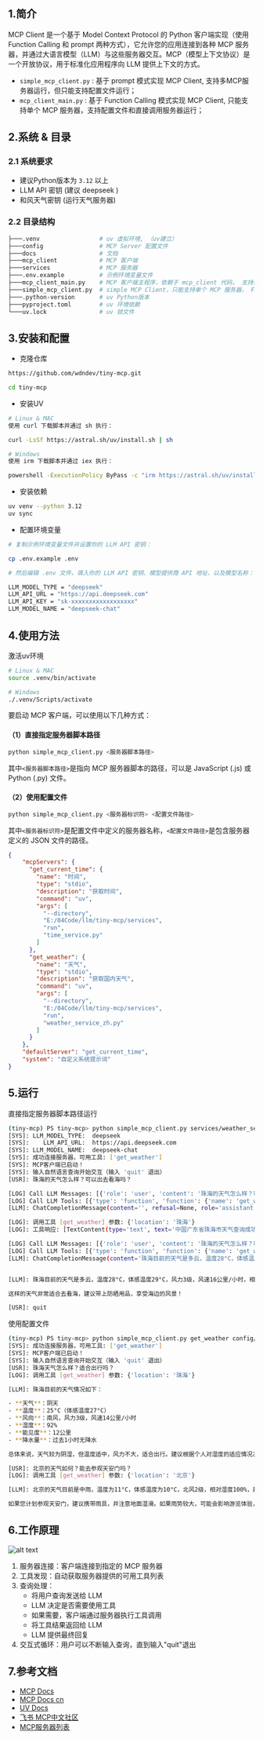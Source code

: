 ## 1.简介

MCP Client 是一个基于 Model Context Protocol 的 Python 客户端实现（使用 Function Calling 和 prompt 两种方式），它允许您的应用连接到各种 MCP 服务器，并通过大语言模型（LLM）与这些服务器交互。MCP（模型上下文协议）是一个开放协议，用于标准化应用程序向 LLM 提供上下文的方式。

- `simple_mcp_client.py` : 基于 prompt 模式实现 MCP Client, 支持多MCP服务器运行，但只能支持配置文件运行；
- `mcp_client_main.py` : 基于 Function Calling 模式实现 MCP Client, 只能支持单个 MCP 服务器，支持配置文件和直接调用服务器运行；

## 2.系统 & 目录

### 2.1 系统要求

- 建议Python版本为 `3.12` 以上
- LLM API 密钥 (建议 deepseek )
- 和风天气密钥 (运行天气服务器)

### 2.2 目录结构

```bash
├───.venv                 # uv 虚拟环境, （uv建立）
├───config                # MCP Server 配置文件
├───docs                  # 文档
├───mcp_client            # MCP 客户端
├───services              # MCP 服务器
├───.env.example          # 示例环境变量文件
├───mcp_client_main.py    # MCP 客户端主程序，依赖于 mcp_client 代码， 支持多MCP服务器， prompt 模式开发
├───simple_mcp_client.py  # simple MCP Client，只能支持单个 MCP 服务器， Function Calling 模式开发
├───.python-version       # uv Python版本
├───pyproject.toml        # uv 环境依赖
└───uv.lock               # uv 锁文件
```

## 3.安装和配置

- 克隆仓库

```Bash
https://github.com/wdndev/tiny-mcp.git

cd tiny-mcp
```
- 安装UV

```Bash
# Linux & MAC
使用 curl 下载脚本并通过 sh 执行：

curl -LsSf https://astral.sh/uv/install.sh | sh

# Windows
使用 irm 下载脚本并通过 iex 执行：

powershell -ExecutionPolicy ByPass -c "irm https://astral.sh/uv/install.ps1 | iex"

```
- 安装依赖

```Bash
uv venv --python 3.12
uv sync
```
- 配置环境变量

```Bash
# 复制示例环境变量文件并设置你的 LLM API 密钥：

cp .env.example .env

# 然后编辑 .env 文件，填入你的 LLM API 密钥、模型提供商 API 地址、以及模型名称：

LLM_MODEL_TYPE = "deepseek"
LLM_API_URL = "https://api.deepseek.com"
LLM_API_KEY = "sk-xxxxxxxxxxxxxxxxxx"
LLM_MODEL_NAME = "deepseek-chat"


```

## 4.使用方法

激活uv环境

```Bash
# Linux & MAC
source .venv/bin/activate

# Windows
./.venv/Scripts/activate

```

要启动 MCP 客户端，可以使用以下几种方式：

#### （1）直接指定服务器脚本路径

```Bash
python simple_mcp_client.py <服务器脚本路径>
```

其中`<服务器脚本路径>`是指向 MCP 服务器脚本的路径，可以是 JavaScript (.js) 或 Python (.py) 文件。

#### （2）使用配置文件

```Bash
python simple_mcp_client.py <服务器标识符> <配置文件路径>
```

其中`<服务器标识符>`是配置文件中定义的服务器名称，`<配置文件路径>`是包含服务器定义的 JSON 文件的路径。

```JSON
{
    "mcpServers": {
      "get_current_time": {
        "name": "时间",
        "type": "stdio",
        "description": "获取时间",
        "command": "uv",
        "args": [
          "--directory",
          "E:/04Code/llm/tiny-mcp/services",
          "run",
          "time_service.py"
        ]
      },
      "get_weather": {
        "name": "天气",
        "type": "stdio",
        "description": "获取国内天气",
        "command": "uv",
        "args": [
          "--directory",
          "E:/04Code/llm/tiny-mcp/services",
          "run",
          "weather_service_zh.py"
        ]
      }
    },
    "defaultServer": "get_current_time",
    "system": "自定义系统提示词"
}
```

## 5.运行

直接指定服务器脚本路径运行

```Bash
(tiny-mcp) PS tiny-mcp> python simple_mcp_client.py services/weather_service_zh.py
[SYS]: LLM_MODEL_TYPE:  deepseek
[SYS]:    LLM_API_URL:  https://api.deepseek.com
[SYS]: LLM_MODEL_NAME:  deepseek-chat
[SYS]: 成功连接服务器，可用工具: ['get_weather']
[SYS]: MCP客户端已启动！
[SYS]: 输入自然语言查询开始交互（输入 'quit' 退出）
[USR]: 珠海的天气怎么样？可以出去看海吗？

[LOG] Call LLM Messages: [{'role': 'user', 'content': '珠海的天气怎么样？可以出去看海吗？'}]
[LOG] Call LLM Tools: [{'type': 'function', 'function': {'name': 'get_weather', 'description': '查询天气情况', 'parameters': {'properties': {'location': {'title': 'Location', 'type': 'string'}}, 'required': ['location'], 'title': 'get_weatherArguments', 'type': 'object'}}}]
[LLM]: ChatCompletionMessage(content='', refusal=None, role='assistant', annotations=None, audio=None, function_call=None, tool_calls=[ChatCompletionMessageToolCall(id='call_0_4e1586a5-a278-4e4a-bfa0-8117c3c35b38', function=Function(arguments='{"location":"珠海"}', name='get_weather'), type='function', index=0)])

[LOG]: 调用工具 [get_weather] 参数: {'location': '珠海'}
[LOG]: 工具响应: [TextContent(type='text', text='中国广东省珠海市天气查询成功：\n天气情况：多云\n温度：28°C\n体感温度：29°C\n风向：东南风\n风力等级: 3级\n风速：16公里/小时\n相对湿度：74%\n气压: 1008百帕\n过去一小时降水量:0.0毫米\n能见度: 30 公里\n', annotations=None)]

[LOG] Call LLM Messages: [{'role': 'user', 'content': '珠海的天气怎么样？可以出去看海吗？'}, ChatCompletionMessage(content='', refusal=None, role='assistant', annotations=None, audio=None, function_call=None, tool_calls=[ChatCompletionMessageToolCall(id='call_0_4e1586a5-a278-4e4a-bfa0-8117c3c35b38', function=Function(arguments='{"location":"珠海"}', name='get_weather'), type='function', index=0)]), {'role': 'tool', 'content': "[TextContent(type='text', text='中国广东省珠海市天气查询成功：\\n天气情况：多云\\n温度：28°C\\n体感温度：29°C\\n风向：东 南风\\n风力等级: 3级\\n风速：16公里/小时\\n相对湿度：74%\\n气压: 1008百帕\\n过去一小时降水量:0.0毫米\\n能见度: 30 公里\\n', annotations=None)]", 'tool_call_id': 'call_0_4e1586a5-a278-4e4a-bfa0-8117c3c35b38', 'name': 'get_weather'}]
[LOG] Call LLM Tools: [{'type': 'function', 'function': {'name': 'get_weather', 'description': '查询天气情况', 'parameters': {'properties': {'location': {'title': 'Location', 'type': 'string'}}, 'required': ['location'], 'title': 'get_weatherArguments', 'type': 'object'}}}]
[LLM]: ChatCompletionMessage(content='珠海目前的天气是多云，温度28°C，体感温度29°C，风力3级，风速16公里/小时，相对湿度74%。能见度为30公里，非常适合外出。\n\n这样的天气非常适合去看海， 建议带上防晒用品，享受海边的风景！', refusal=None, role='assistant', annotations=None, audio=None, function_call=None, tool_calls=None)


[LLM]: 珠海目前的天气是多云，温度28°C，体感温度29°C，风力3级，风速16公里/小时，相对湿度74%。能见度为30公里，非常适合外出。

这样的天气非常适合去看海，建议带上防晒用品，享受海边的风景！ 

[USR]: quit
```

使用配置文件

```Bash
(tiny-mcp) PS tiny-mcp> python simple_mcp_client.py get_weather config/server_config.json
[SYS]: 成功连接服务器，可用工具: ['get_weather']
[SYS]: MCP客户端已启动！
[SYS]: 输入自然语言查询开始交互（输入 'quit' 退出）
[USR]: 珠海天气怎么样？适合出行吗？
[LOG]: 调用工具 [get_weather] 参数: {'location': '珠海'}

[LLM]: 珠海目前的天气情况如下：

- **天气**：阴天
- **温度**：25°C（体感温度27°C）
- **风向**：南风，风力3级，风速14公里/小时
- **湿度**：92%
- **能见度**：12公里
- **降水量**：过去1小时无降水

总体来说，天气较为阴湿，但温度适中，风力不大，适合出行。建议根据个人对湿度的适应情况决定是否外出，并可以携带雨具以防万一。 

[USR]: 北京的天气如何？能去参观天安门吗？
[LOG]: 调用工具 [get_weather] 参数: {'location': '北京'}

[LLM]: 北京的天气目前是中雨，温度为11°C，体感温度为10°C，北风2级，相对湿度100%，能见度为4公里。由于下雨，可能会影响户外活动。

如果您计划参观天安门，建议携带雨具，并注意地面湿滑。如果雨势较大，可能会影响游览体验，建议根据天气情况灵活调整行程。
```

## 6.工作原理

![alt text](docs/image/image.png)

1. 服务器连接：客户端连接到指定的 MCP 服务器
2. 工具发现：自动获取服务器提供的可用工具列表
3. 查询处理：
   - 将用户查询发送给 LLM
   - LLM 决定是否需要使用工具
   - 如果需要，客户端通过服务器执行工具调用
   - 将工具结果返回给 LLM
   - LLM 提供最终回复
4. 交互式循环：用户可以不断输入查询，直到输入"quit"退出

## 7.参考文档

- [MCP Docs](https://modelcontextprotocol.io)
- [MCP Docs cn](https://mcp-docs.cn)
- [UV Docs](https://hellowac.github.io/uv-zh-cn)
- [飞书 MCP中文社区](https://larkcommunity.feishu.cn/wiki/FvgIwbijgiXmh8k0Jk2c7nOznXQ)
- [MCP服务器列表](https://github.com/punkpeye/awesome-mcp-server)


